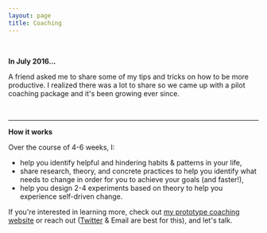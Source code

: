```yaml
---
layout: page
title: Coaching
---
```


<br>

**In July 2016...**

A friend asked me to share some of my tips and tricks on how to be more productive. I realized there was a lot to share so we came up with a pilot coaching package and it's been growing ever since.

<br>

--- 



**How it works**

Over the course of 4-6 weeks, I: 

* help you identify helpful and hindering habits & patterns in your life,
* share research, theory, and concrete practices to help you identify what needs to change in order for you to achieve your goals (and faster!),
* help you design 2-4 experiments based on theory to help you experience self-driven change.

If you're interested in learning more, check out [my prototype coaching website](https://lqb2.github.io/productivity/coaching.html) or reach out ([Twitter](https://twitter.com/lqb2) & Email are best for this), and let's talk.